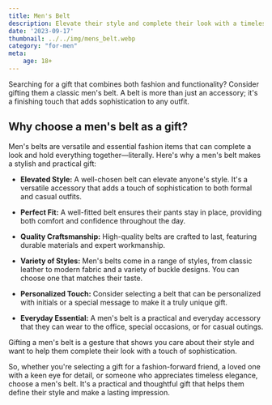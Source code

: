 ```yaml
---
title: Men's Belt
description: Elevate their style and complete their look with a timeless men's belt.
date: '2023-09-17'
thumbnail: ../../img/mens_belt.webp
category: "for-men"
meta:
    age: 18+
---
```

Searching for a gift that combines both fashion and functionality? Consider gifting them a classic men's belt. A belt is more than just an accessory; it's a finishing touch that adds sophistication to any outfit.

## Why choose a men's belt as a gift?

Men's belts are versatile and essential fashion items that can complete a look and hold everything together—literally. Here's why a men's belt makes a stylish and practical gift:

- **Elevated Style:** A well-chosen belt can elevate anyone's style. It's a versatile accessory that adds a touch of sophistication to both formal and casual outfits.

- **Perfect Fit:** A well-fitted belt ensures their pants stay in place, providing both comfort and confidence throughout the day.

- **Quality Craftsmanship:** High-quality belts are crafted to last, featuring durable materials and expert workmanship.

- **Variety of Styles:** Men's belts come in a range of styles, from classic leather to modern fabric and a variety of buckle designs. You can choose one that matches their taste.

- **Personalized Touch:** Consider selecting a belt that can be personalized with initials or a special message to make it a truly unique gift.

- **Everyday Essential:** A men's belt is a practical and everyday accessory that they can wear to the office, special occasions, or for casual outings.

Gifting a men's belt is a gesture that shows you care about their style and want to help them complete their look with a touch of sophistication.

So, whether you're selecting a gift for a fashion-forward friend, a loved one with a keen eye for detail, or someone who appreciates timeless elegance, choose a men's belt. It's a practical and thoughtful gift that helps them define their style and make a lasting impression.
